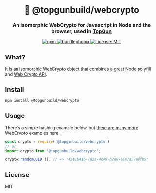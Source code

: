 <h1 align="center" style="border-bottom: none;">🔑 @topgunbuild/webcrypto</h1>
<h3 align="center">An isomorphic WebCrypto for Javascript in Node and the browser, used in <a href="https://github.com/TopGunBuild/topgun">TopGun</a></h3>

<p align="center">
  <a href="https://npm.im/@topgunbuild/webcrypto">
    <img alt="npm" src="https://badgen.net/npm/v/@topgunbuild/webcrypto">
  </a>
  <a href="https://bundlephobia.com/result?p=@topgunbuild/webcrypto">
    <img alt="bundlephobia" src="https://img.shields.io/bundlephobia/minzip/@topgunbuild/webcrypto.svg">
  </a>
  <a href="https://opensource.org/licenses/MIT">
      <img alt="License: MIT" src="https://img.shields.io/badge/License-MIT-yellow.svg">
  </a>
</p>

## What?

It is an isomorphic WebCrypto object that combines [a great Node polyfill](https://github.com/PeculiarVentures/webcrypto) and [Web Crypto API](https://developer.mozilla.org/en-US/docs/Web/API/Web_Crypto_API).

## Install

```bash
npm install @topgunbuild/webcrypto
```

## Usage

There's a simple hashing example below, but [there are many more WebCrypto examples here](https://github.com/diafygi/webcrypto-examples).

```javascript
const crypto = require('@topgunbuild/webcrypto')
// or
import crypto from '@topgunbuild/webcrypto';

crypto.randomUUID (); // => '43e16416-7a2a-4c00-b2e8-1ea7a57adfb9'
```

## License

MIT
